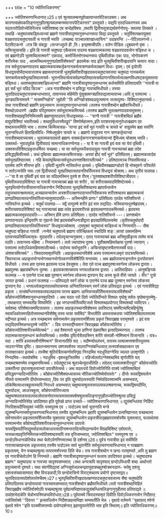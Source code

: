 +++
title = "10 ज्योतिरधिकरणम्"

+++
ज्योतिश्चरणाभिधानात्॥25॥ एवं श्रुत्यवलम्बनपूर्वपक्षावान्तरपेटिकाउक्ता। अथ कारणत्वाक्षेपकलिङ्गानुगृहीतश्रुत्यवलम्बनमवान्तरपेटिकान्तरं" प्रस्तूयते। यद्यपि एतदधिकरणस्य अथ यदतःपरोदिवोज्येतिरित्यत्र ज्योतिश्शब्द एव सन्देहविषयः ,तथापि द्वितीयसूत्राद्यर्थवर्णनोपयु- क्ततया लिख्यते ।तथाहि -चतुष्पात्वषाड्विध्याभ्यां ब्रह्मणे गायत्रीसादृश्यानुसन्धानरूपा विद्या प्रस्तूयते । चतुर्विंशत्यक्षरयुक्ता षडक्षरपादचतुष्टयवती च गायत्री भवति ।तच्छब्दः पाञ्चालशाखाध्यायिनः" उदाहरन्ति ।--पेटिलालगन्ते।पेटाविटकन्ते ।तत्र किं संबद्धा ।तत्जग्ध्युपरे ही ,ति। इन्द्रश्शचीपतिः। वलेन पीडितः।दुश्च्यवनो वृषा ।समित्सुसासहिः। इति हि गायत्री चतुष्पदा एकैकस्य पादस्य षडक्षरात्मकतया षडक्षरपादवत्वेन षड्विधा च । एवं ब्रह्मणोऽपि भूतशब्दितात्मवर्ग" एकपादः, कर्मार्जितभोगस्थानरूपः पृथिवीलोकः एकः पादः, भोगोपकरणं शरीरमेकः पादः , आत्मस्थित्यनुगुणप्रदेशविशेषरूपं" हृदयमेकः पाद इति भूतपृथिवीशरीरहृदयानि चत्वारः पादाः। तत्र सर्वभूतलक्षणपादस्य ब्रह्मात्मकवाक्कर्तृकगानकर्मत्वत्राणकर्मत्वलक्षणं विधा- द्वयम्। एवं द्वयोरपि विधाद्वययोर्भेदाभावात्ततश्च ब्रह्मरूपागायत्री भूतपृथिवीशरीरहृदयरूपचतुष्टयवत्तया चतुष्पदा गानकर्मत्व त्राणकर्मत्वसर्वभूतप्रतिष्ठात्वसर्व- भूतानतिवर्त्यत्वसर्वप्राणप्रतिष्ठात्वसर्वप्राणानतिवर्त्यत्वलक्षणविधाषट्कयुक्ततया षड्विधा। अतश्चतुष्पात्वषाड्विध्याभ्यां" ब्रह्मणि गायत्रीसादृश्यानुसन्धानम् कर्तव्यमिति प्रतिपादयति ''गायत्री वा इदं सर्वं भूतं यदिदं किञ्च'' ।अत्र गायत्रीशब्देन न प्रसिद्धा गायत्र्यभिधीयते। तस्याः भूतादिपादचतुष्टयसम्बन्धाभावात्, तावानस्य महिमेति पुंसूक्तमन्त्रप्रतिपाद्यत्वाभावाच्च।अपि तु परमात्मा ।कुण्डपायिनामयने '' मासमग्निहोत्रं" जुहोती ''ति अग्निहोत्रशब्दःप्रयुज्यमानः तत्सादृश्य- विशिष्टानुष्ठानार्थः।तथा गायत्रीशब्दो ब्रह्मणि प्रयुज्यमानः तत्सादृश्यानुसन्धानार्थः।ततश्च गायत्रीशब्देन ब्रह्मैवाभिधीयते। वैशब्दोऽवधारणे ।ब्रह्मैव परिदृश्यमान सर्वभूतात्मकमित्यर्थः।ततश्च ब्रह्मणि भूतलक्षणपादवत्वमुक्तम्। गायत्रीशब्दप्रवृत्तिनिमित्तमपि ब्रह्मण्युपपादयन् विधाद्वयमाह--- ''वाग्वै गायत्री '' गायत्रीशब्दितं ब्रह्मैव वाग्रूपविशिष्टं भवतीत्यर्थः। शब्दमूर्तिधरस्यैतद्रूपं" विष्णोर्महात्मनः,इति पराशरस्मृत्यनुरोधात्ब्रह्मण एव शब्दरूपत्वमिति भावः। ततश्च किमित्यत्राह- 'वाग्वा इदं सर्वं भूतं गायति च त्रायते च' वाग्रूपमेव ब्रह्म सर्वाणि भूतान्यभिधत्ते हिताहितविधि- निषेधमुखेन त्रायते च । ब्रह्मणो वाग्रूपस्य गान त्राणकर्तृत्वाभ्यां गायत्रीशब्दवाच्यत्वम्। भूतात्मकपादवतो ब्रह्मणः वाक्कर्तृकगानत्राणकर्मत्वाभ्यां द्वैविध्यम् चोक्तम् भवति। उक्तार्था- नुवादपूर्वकं द्वितीयपादं सामानाधिकरण्येनाह। - या वै सा गायत्री इयं वाव सा येयं पृथिवी। उक्तरूपविशिष्टप्रकृतधर्मिपरः यच्छब्दः। या सा सर्वभूतरूपैकपादयुता गायत्री गायत्र्याख्यं ब्रह्म तदेव प्रसिद्धपृथिवीत्यर्थः। कथं पृथिव्याः ब्रह्मात्मकत्वमित्यत्राह- अस्यां हीदं सर्वं भूतं" प्रतिष्ठितम्। ब्रह्मात्मकत्वादेव सर्वभूतप्रतिष्ठात्वम् । नहि केवलंपृथिव्याःसर्वभूतधारणशक्तिरस्तीत्यर्थः" । प्रतिष्ठात्वञ्च नियतमित्याह - एतामेव तानि शीयन्त इति । पृथिवीं भूतानि नातिवर्तन्त इत्यर्थः। पृथिवीमयब्रह्माण्डोदरे हि भोक्तृवर्गः परिवर्तते न ततोऽन्यत्रेति भावः।एवं द्वितीयपादो भूतप्रतिष्ठात्वतदनतिवर्तित्वरूपं विधाद्वयं चोक्तम्। अथ तृतीयं पादमाह। --''या वै सा पृथिवीं इयं वाव सा यदिदमस्मिन् पुरुषे श रीरम्।'पुरुषशब्दश्शरीरविशिष्टजीवपरः। पृथिवीरूपपादविशिष्टा या गायत्री गायत्र्याख्यं ब्रह्म सा शरीरं , सा शरीराख्यपादविशिष्टेत्यर्थः। भूतपृथिव्योर्गायत्रीसामानाधिकरण्येन निर्दिष्टतया भूतपृथिवीशब्दस्य ब्रह्पर्यन्तत्वेन तदुपस्थापनक्षमत्वात्,अत्र्यप्रायन्यायेन अत्रशरीरलक्षणपादान्तरनिर्देशकस्य शरीरशब्दस्य ब्रह्मात्मकत्वं प्राणप्रतिष्ठात्वतदनतिवर्तित्वाभ्यामुपपादयति--- अस्मिनहीमे प्राणाः" प्रतिष्ठिताः एतदेव नातिशीयन्ते । नातिवर्तन्त इत्यर्थः । चतुर्थं पादमाह--- यद्वै तत्पुरुषे शरीरं इदं वाव तद्यदिद- मस्मिन्नन्तःपुरुषेहृदयम्। शरीराख्यपादविशिषटं यद् गायत्र्याख्यं ब्रह्म तदेव हृदयशरीरकं हृदयलक्षणपादकमित्यर्थः। हृदयस्य ब्रह्मात्मकत्वमुपपादयति--- अस्मिन् हीमे प्राणाः प्रतिष्ठिताः। एतदेव नातिशीयन्ते ---। प्राणशब्देन प्राणापानादयः इन्द्रियाणि वा गृह्यन्ते तेषां हृदयसंबन्धिनाडीद्वारा हृदयप्रतिष्ठितत्वमेव ।तृतीयचतुर्थपादौ प्राणप्रतिष्ठात्वतदनतिवर्तित्वरूपं" विधाद्वयञ्चोक्तम् ।एवमुक्तं चतुष्पात्वं षाड्विध्यं च निगमयति--- सैषा चतुष्पदा षड्विधा गायत्री ।नन्वेवं चतुष्पात्त्वे ब्रह्मणः परिच्छिन्नत्वं स्यादिति शङ््कायां उक्तमहिम्न एतावत्त्वप्रतिषेधिकामृच- मुदाहरति। तदेतदृचाभ्यनुक्तम्। एतत् गायत्र्याख्यं ब्रह्म अभिमुखीकृत्य तामेव वाचं पठति। तावानस्य महिमा । नियाम्यवर्गः। ततो ज्यायांश्च पुरुषः। पूर्वोक्तमहिमापेक्षया पुरुषो ज्यायान् । परमात्मा ततोऽधिकमहिमाशालीत्यर्थः। पादोस्य सर्वाभूतानि। अचित्संसृष्टाश्चैतनास्सर्वे पादः। अंशमात्रमित्यर्थः" । त्रिपादस्यामृतन्दिवि ।अप्राकृतस्थानविशेषे अस्य परमात्मनःअमृतं पादत्रयमित्यर्थः। त्रिपात्त्वञ्च अप्राकृतभोग्यभोगस्थानभोगोपकरणविशेषैरिति मन्तव्यम् । अथ ब्रह्मोपासनाङ्गत्वेन द्वारपोपासनं विधीयते । तस्य हवा एतस्य हृदयस्य पञ्च देवसुषयः। तेवा एते पञ्च ब्रह्मपुरुषाःस्वर्गस्य लोकस्य द्वारपाः। ब्रह्मपुरुषाः ब्रह्मसंबन्धिनः पुरुषाः । हृदयाकाशाख्यस्य भगवल्लोकस्य द्वारपाः । आतिवाहिकाः । आनुषङ्गिकं फलमाह -- य एतानेवं पञ्च ब्रह्म पुरुषान् स्वर्गस्य लोकस्य द्वारपान् वेद अस्य कुले वीरो जायते । वीरः" पुत्रो जायत इत्यर्थः। प्रधानं फलमाह ---प्रतिपद्यते स्वर्गं लोकं य एतानेवं पञ्च ब्रह्म पुरुषान् स्वर्गस्य लोकस्य द्वारपान् वेद । भगवल्लोकद्वारपालकोपासनया अनिवारितस्सन् स्वर्गं लोकं प्रतिपद्यत इत्यर्थः । एवं गायत्रीविद्या प्रकृता । तत्संबन्धिनस्सकलफलप्रदस्य परस्य ब्रह्मणः आभिरूप्यकीर्तिमत्वरूपफलविशेषार्थं" कौक्षेयज्योतिषैक्यानुसन्धानमुपदिश्ते । अथ यदतः परो दिवो ज्योतिर्दीप्यते विश्वतः पृष्ठेषु सर्वतः पृष्ठेष्वनुत्तमेषु- , तथाक्षरात् सम्भवतीह विश्वमिति । इह जगदन्तर्वर्तिव्यष्टिजाते विश्वशब्दप्रयोगात् विश्वशब्दो व्यष्टिपरः। सर्वशब्दः परिशेषात्समष्टितत्वपरः। ततश्च अप्राकृतस्थानविशेषस्य उपरिष्टात् समष्टिव्यष्टिबहिर्भूतेषु स्वावधिकोत्तमरहितोत्तमस्थानविशेषेषु तस्य भासा सर्वमिदं" विभातीति अवभासकतया ज्योतिश्शब्दितपरमात्मा यद्दीप्यत इत्यर्थः। अत्र यच्छब्दस्य सर्वनामत्वेन प्रकृतपरामर्शितया प्रकृतं त्रिपाद्ब्रह्म परामृश्यते । इदं वाव तद्यदिदमस्मिन्नन्तःपुरुषे ज्योतिः" । दिवः परस्ताद्दीप्यमानं त्रिपाद्ब्रह्म कौक्षेयज्योतिरेव । कौक्षेयज्योतिश्शरीरकमेवेत्यर्थः" । अहं वैश्वानरो भूत्वा प्राणिनां देहमाश्रित इत्यादिस्मरणात् । ततश्च तदात्मकत्वानुसन्धानं कर्तव्यमित्यर्थः। तस्यैषा दृष्टिर्यत्रैतदस्मिन् शरीरे संस्पर्शे-नोष्णिमानं विजानाति । यत्र= यदा । शरीरे हस्तस्पर्शेनोष्णिमानं" विजानातीति यत् । यदौष्ण्योपलंभनं, तत्तस्य परमात्मनश्शरीरभूतस्य जाठराग्नेरेषा दृष्टिः। उपलभ्यमानस्य उष्णस्पर्शस्य जाठराग्निसंबन्धित्वात् तत्स्पर्शसाक्षात्कार एव तत्साक्षात्कार इत्यर्थः। तस्यैषा श्रुतिर्यत्रैतत्कर्णावपिगृह्य निनदमिव नदधुरिवाग्नेरिव ज्वलत उपशृणोति । निनदमिव--रथघोषमिव । नदधुमिव -वृषभकूजितमिव । वहिर्ज्वलतोऽग्नेश्शब्दमिव शृणोतीति यत् तच्छब्दश्रवणमेव तच्छ्रवणमित्यर्थः। तदेतद्दुष्टञ्च श्रुतञ्चेत्युपासीतेति। तदेतत् परमात्मशरीरभूतं" कौक्षेयज्योतिः उक्तरीत्या दृष्टत्वश्रुतत्वाभ्यां उपासीतेत्यर्थः। अथ यदतःपरो दिवोज्योतिरिति वाक्ये ज्योतिश्शब्दितं प्रसिद्धमग्न्यादिज्योतिरेव । कौक्षेयज्योतिषैक्याध्यासस्य भौतिकज्योतिष्येवोपपत्तेः" । दीप्तेः रूपवद्विषयत्वेन नीरूपे परमात्मनि दीप्तेरसम्भवात् ,दिवः पर इति द्युमर्यादत्वस्यापि निर्मर्यादेपरमात्मनि असम्भवात्, लोकेष्वित्याधारबहुत्वस्यापि निराधरे असम्भवात् चक्षुष्यत्वश्रुतत्वरूपाल्पफलश्रवणाच्च, रूपवद्विषयदीप्ति, द्युमर्यादत्व, आधारबहुत्व, कौक्षेयज्योतिरध्यास चक्षुष्यश्रपतत्वरूपाल्पफलोपासनोपास्यत्वरूपवाक्यशेषश्रुतत्वलिङ्गानुगृहीतज्योतिश्श्रुत्या प्रसिद्धं अग्न्यादिज्योतिरेवेह उपदिश्यत इति पूर्वपक्षे प्राप्त उच्यते-- ज्योतिश्चरणाभिधानात् ॥ द्युसंबन्धितया निर्दिष्ट निरतिशयदीप्तियुक्तं ज्योतिः परमपुरुष एव । पादोऽस्य सर्वा भूतानाति मन्त्रे द्युसम्बन्धिनस्सर्वभूतचरणत्वाभिधानात् तस्यैव द्युसम्बन्धिनः इहापि द्युसम्बन्धित्वेन प्रत्यभिज्ञानात् यच्छब्दस्य सर्वनामत्वेन प्रकृतपरामर्शित्वस्यैव युक्ततया द्युसम्बन्धित्वेन प्रकृतत्रीपाद्ब्रह्मपरामर्शस्यैव युक्तत्वात्, फलार्थतया परमात्मन्येव कौक्षेयद्योतिश्शरीरकत्वानुसन्धानस्य उपपत्तेः रूपवद्विषयदीप्तिद्युमर्यादत्वलोकाधारत्वादीनामन्तरादित्यविद्यान्यायेन विग्रहविशिष्ट एवोपपत्तेः, भासकत्वप्रवृत्तिनिमित्तकज्योतिश्शब्दस्यापि तत्र वृत्तिसम्भवात्, ज्योतिश्शब्दितः" परमपुरुष एव ॥छन्दोऽभिधानान्नेतिचेन्न तथा चेतोऽर्पणनिगमात्तथा हि दर्शनम्॥26॥ पूर्वत्र गायत्रीवा इदं सर्वमिति गायत्र्याख्यछन्दसः प्रकृतत्वात् तस्यैव पादोऽस्य सर्वा भूतानीति सर्वभूतचरणत्वाभिधानात् न परब्रह्मणः प्रकृतत्वम्, येन यच्छब्दश्रुत्या तत्परामर्शस्स्या दिति चेन्न। तत्र गायत्रीशब्देन न छन्दः परामृश्यते ,अपि तु ब्रह्मण एव गायत्रीचेतोऽर्पणं हि निगम्यते। ब्रह्मणि गायत्रीसादृश्यानुसन्धानं फलाय उपदिश्यत इत्यर्थः। चतुष्पादश्च ब्रह्मणः" चतुष्पादया च गायत्र्या सादृश्यसम्भवात् ।तथा अन्यत्रापि सादृश्यात् छन्दोऽभिधायी शब्दः अर्थान्तरे प्रयुज्यमानो दृश्यते। यथा संवर्गविद्यायां अग्निसूर्यजलचन्द्रवायुवाक्चक्षुश्श्रोत्रमनःप्राण- रूपेषु दशसु दशत्वसंख्यासाम्यात् सैषा विराडन्नादी,ति छन्दोवाचिनो विराट्शब्दस्य प्रयोगो दृष्टस्तद्वत्॥भूतादिपादव्यपदेशोपपत्तेश्चैवम्॥27॥ भूतपृथिवीशरीरहृदयलक्षणपादचतुष्टयवत्वस्य सैषा चतुष्पदेति प्रतिपादितस्य छन्दोरूपायां गायत्र्यामसम्भवात् गायत्रीशब्देन ब्रह्मैवाभिधीयते।ततो गायत्रीशब्दाभिहितं त्रिपाद्ब्रह्मैव ज्योतिर्वाक्येऽपि यच्छब्दश्रुत्या पूर्वप्रत्यभिज्ञापकद्युसंबन्धित्वलिङ्गानुगृहीतया प्रतिपाद्यते ॥उपदेशभेदान्नेति चेन्नोभयस्मिन्नप्यविरोधात्॥28॥ पूर्ववाक्ये त्रिपादस्यामृतं दिवीति दिवोऽधिकरणत्वेन निर्देशात् ज्योतिर्वाक्ये ''दिवःपर '' इत्यवधित्वेन निर्देशान्नप्रत्यभिज्ञा सम्भवतीति चेन्न । वृक्षाग्रे वर्तमाने ''वृक्षाग्रात् श्येनो वृक्षाग्रे श्येन ''इति पञ्चमीसप्तम्योः प्रयोगदर्शनात् इहाप्युपपत्तेरिति भाव इति स्थितम्॥ इति ज्योतिरधिकरणम्॥10॥